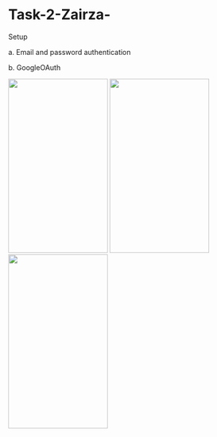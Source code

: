 # Task-2-Zairza-

Setup

a. Email and password authentication

b. GoogleOAuth

<img src="https://user-images.githubusercontent.com/64586228/126064728-7321bdd2-6ebd-43fc-8220-1992f95e3c12.jpeg" width="200" height="350">   <img src="https://user-images.githubusercontent.com/64586228/126064724-778798bd-e15b-4f0f-8003-a898c4210eee.jpeg" width="200" height="350">  <img src="https://user-images.githubusercontent.com/64586228/126064727-968a72f4-4101-4f0b-b2bd-398693888459.jpeg" width="200" height="350">


